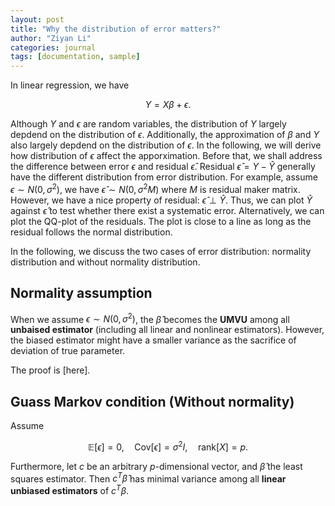```yaml
---
layout: post
title: "Why the distribution of error matters?"
author: "Ziyan Li"
categories: journal
tags: [documentation, sample]
---
```


In linear regression, we have 

$$
Y=X\beta+\epsilon.
$$

Although  $Y$ and $\epsilon$ are random variables, the distribution of $Y$ largely depdend on the distribution of $\epsilon$. Additionally, the approximation of $\beta$ and $Y$ also largely depdend on the distribution of $\epsilon$. In the following, we will derive how distribution of $\epsilon$ affect the apporximation. Before that, we shall address the difference between error $\epsilon$ and residual $\hat{\epsilon}$. Residual $\hat{\epsilon}=Y-\hat{Y}$ generally have the different distribution from error distribution. For example, assume $\epsilon \sim N(0,\sigma^2)$, we have $\hat{\epsilon} \sim N(0,\sigma^2M)$ where $M$ is residual maker matrix. However, we have a nice property of residual: $\hat{\epsilon} \perp \hat{Y}$. Thus, we can plot $\hat{Y}$ against $\hat{\epsilon}$ to test whether there exist a systematic error. Alternatively, we can plot the QQ-plot of the residuals. The plot is close to a line as long as the residual follows the normal distribution. 

In the following, we discuss the two cases of error distribution: normality distribution and without normality distribution.

## Normality assumption
When we assume $\epsilon \sim N(0,\sigma^2)$, the $\hat{\beta}$ becomes the **UMVU** among all **unbaised estimator** (including all linear and nonlinear estimators). However, the biased estimator might have a smaller variance as the sacrifice of deviation of true parameter.

The proof is [here].

## Guass Markov condition (Without normality)

Assume 

$$
\mathbb{E}[\epsilon] = 0, \quad \text{Cov}[\epsilon] = \sigma^2 I, \quad \text{rank}[X] = p.
$$

Furthermore, let $c$ be an arbitrary $p$-dimensional vector, and $\hat{\beta}$ the least squares estimator. Then $c^T \hat{\beta}$ has minimal variance among all **linear unbiased estimators** of $c^T \beta$.


